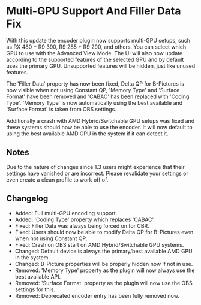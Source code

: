# Multi-GPU Support And Filler Data Fix
With this update the encoder plugin now supports multi-GPU setups, such as RX 480 + R9 390, R9 285 + R9 290, and others. You can select which GPU to use with the Advanced View Mode. The UI will also now update according to the supported features of the selected GPU and by default uses the primary GPU. Unsupported features will be hidden, just like unused features.

The 'Filler Data' property has now been fixed, Delta QP for B-Pictures is now visible when not using Constant QP, 'Memory Type' and 'Surface Format' have been removed and 'CABAC' has been replaced with 'Coding Type'. 'Memory Type' is now automatically using the best available and 'Surface Format' is taken from OBS settings.

Additionally a crash with AMD Hybrid/Switchable GPU setups was fixed and these systems should now be able to use the encoder. It will now default to using the best available AMD GPU in the system if it can detect it.

## Notes

Due to the nature of changes since 1.3 users might experience that their settings have vanished or are incorrect. Please revalidate your settings or even create a clean profile to work off of.

## Changelog

* Added: Full multi-GPU encoding support.
* Added: 'Coding Type' property which replaces 'CABAC'.
* Fixed: Filler Data was always being forced on for CBR.
* Fixed: Users should now be able to modify Delta QP for B-Pictures even when not using Constant QP.
* Fixed: Crash on OBS start on AMD Hybrid/Switchable GPU systems.
* Changed: Default device is always the primary/best available AMD GPU in the system.
* Changed: B-Picture properties will be properly hidden now if not in use.
* Removed: 'Memory Type' property as the plugin will now always use the best available API.
* Removed: 'Surface Format' property as the plugin will now use the OBS settings for this.
* Removed: Deprecated encoder entry has been fully removed now.